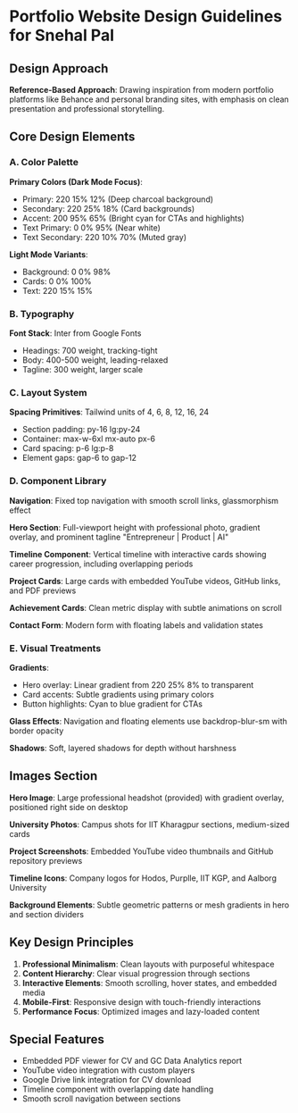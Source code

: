 # Portfolio Website Design Guidelines for Snehal Pal

## Design Approach
**Reference-Based Approach**: Drawing inspiration from modern portfolio platforms like Behance and personal branding sites, with emphasis on clean presentation and professional storytelling.

## Core Design Elements

### A. Color Palette
**Primary Colors (Dark Mode Focus)**:
- Primary: 220 15% 12% (Deep charcoal background)
- Secondary: 220 25% 18% (Card backgrounds)
- Accent: 200 95% 65% (Bright cyan for CTAs and highlights)
- Text Primary: 0 0% 95% (Near white)
- Text Secondary: 220 10% 70% (Muted gray)

**Light Mode Variants**:
- Background: 0 0% 98%
- Cards: 0 0% 100%
- Text: 220 15% 15%

### B. Typography
**Font Stack**: Inter from Google Fonts
- Headings: 700 weight, tracking-tight
- Body: 400-500 weight, leading-relaxed
- Tagline: 300 weight, larger scale

### C. Layout System
**Spacing Primitives**: Tailwind units of 4, 6, 8, 12, 16, 24
- Section padding: py-16 lg:py-24
- Container: max-w-6xl mx-auto px-6
- Card spacing: p-6 lg:p-8
- Element gaps: gap-6 to gap-12

### D. Component Library

**Navigation**: Fixed top navigation with smooth scroll links, glassmorphism effect

**Hero Section**: Full-viewport height with professional photo, gradient overlay, and prominent tagline "Entrepreneur | Product | AI"

**Timeline Component**: Vertical timeline with interactive cards showing career progression, including overlapping periods

**Project Cards**: Large cards with embedded YouTube videos, GitHub links, and PDF previews

**Achievement Cards**: Clean metric display with subtle animations on scroll

**Contact Form**: Modern form with floating labels and validation states

### E. Visual Treatments

**Gradients**: 
- Hero overlay: Linear gradient from 220 25% 8% to transparent
- Card accents: Subtle gradients using primary colors
- Button highlights: Cyan to blue gradient for CTAs

**Glass Effects**: Navigation and floating elements use backdrop-blur-sm with border opacity

**Shadows**: Soft, layered shadows for depth without harshness

## Images Section

**Hero Image**: Large professional headshot (provided) with gradient overlay, positioned right side on desktop

**University Photos**: Campus shots for IIT Kharagpur sections, medium-sized cards

**Project Screenshots**: Embedded YouTube video thumbnails and GitHub repository previews

**Timeline Icons**: Company logos for Hodos, Purplle, IIT KGP, and Aalborg University

**Background Elements**: Subtle geometric patterns or mesh gradients in hero and section dividers

## Key Design Principles

1. **Professional Minimalism**: Clean layouts with purposeful whitespace
2. **Content Hierarchy**: Clear visual progression through sections
3. **Interactive Elements**: Smooth scrolling, hover states, and embedded media
4. **Mobile-First**: Responsive design with touch-friendly interactions
5. **Performance Focus**: Optimized images and lazy-loaded content

## Special Features

- Embedded PDF viewer for CV and GC Data Analytics report
- YouTube video integration with custom players
- Google Drive link integration for CV download
- Timeline component with overlapping date handling
- Smooth scroll navigation between sections